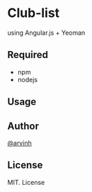 # Club-list 

using Angular.js + Yeoman

## Required

- npm 
- nodejs

## Usage 


## Author

[@arvinh](http://www.github.com/arvinh)

## License

MIT. License
